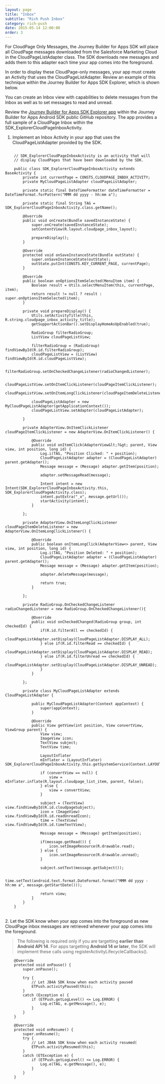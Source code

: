 ```yaml
---
layout: page
title: "Inbox"
subtitle: "Rich Push Inbox"
category: rich-push
date: 2015-05-14 12:00:00
order: 3
---
```

For CloudPage Only Messages, the Journey Builder for Apps SDK will place all CloudPage messages downloaded from the Salesforce Marketing Cloud in the CloudPageListAdapter class.  The SDK downloads new messages and adds them to this adapter each time your app comes into the foreground.  

In order to display these CloudPage-only messages, your app must create an Activity that uses the CloudPageListAdapter.  Review an example of this technique within the Journey Builder for Apps SDK Explorer, which is shown below.

You can create an Inbox view with capabilities to delete messages from the Inbox as well as to set messages to read and unread.

Review the [Journey Builder for Apps SDK Explorer app](https://github.com/ExactTarget/JB4A-SDK-Android/tree/master/JB4A-SDK-Explorer) within the Journey Builder for Apps Android SDK public GitHub repository. The app provides a full sample of a CloudPage Inbox within the SDK\_ExplorerCloudPageInboxActivity. 

1. Implement an Inbox Activity in your app that uses the CloudPageListAdapter provided by the SDK.

~~~ 
    
    // SDK_ExplorerCloudPageInboxActivity is an activity that will 
    // display CloudPages that have been downloaded by the SDK.

    public class SDK_ExplorerCloudPageInboxActivity extends BaseActivity {
        private int currentPage = CONSTS.CLOUDPAGE_INBOX_ACTIVITY;
        private MyCloudPageListAdapter cloudPageListAdapter;
    
        private static final DateTimeFormatter dateTimeFormatter = DateTimeFormat.forPattern("MMM dd yyyy - hh:mm a");
    
        private static final String TAG = SDK_ExplorerCloudPageInboxActivity.class.getName();
    
        @Override
        public void onCreate(Bundle savedInstanceState) {
            super.onCreate(savedInstanceState);
            setContentView(R.layout.cloudpage_inbox_layout);
            
            prepareDisplay();
        }
    
        @Override
        protected void onSaveInstanceState(Bundle outState) {
            super.onSaveInstanceState(outState);
            outState.putInt(CONSTS.KEY_CURRENT_PAGE, currentPage);
        }
    
        @Override
        public boolean onOptionsItemSelected(MenuItem item) {
            Boolean result = Utils.selectMenuItem(this, currentPage, item);
            return result != null ? result : super.onOptionsItemSelected(item);
        }
    
        private void prepareDisplay() {
            Utils.setActivityTitle(this, R.string.cloudpage_inbox_activity_title);
            getSupportActionBar().setDisplayHomeAsUpEnabled(true);
        
            RadioGroup filterRadioGroup;
            ListView cloudPageListView;
        
            filterRadioGroup = (RadioGroup) findViewById(R.id.filterRadioGroup);
            cloudPageListView = (ListView) findViewById(R.id.cloudPageListView);
        
            filterRadioGroup.setOnCheckedChangeListener(radioChangedListener);
        
            cloudPageListView.setOnItemClickListener(cloudPageItemClickListener);
            cloudPageListView.setOnItemLongClickListener(cloudPageItemDeleteListener);
        
            cloudPageListAdapter = new MyCloudPageListAdapter(getApplicationContext());
            cloudPageListView.setAdapter(cloudPageListAdapter);
        
        }
    
        private AdapterView.OnItemClickListener cloudPageItemClickListener = new AdapterView.OnItemClickListener() {
        
            @Override
            public void onItemClick(AdapterView&lt;?&gt; parent, View view, int position, long id) {
                Log.i(TAG, "Position Clicked: " + position);
                CloudPageListAdapter adapter = (CloudPageListAdapter) parent.getAdapter();
                Message message = (Message) adapter.getItem(position);
            
                adapter.setMessageRead(message);
            
                Intent intent = new Intent(SDK_ExplorerCloudPageInboxActivity.this, SDK_ExplorerCloudPageActivity.class);
                intent.putExtra("_x", message.getUrl());
                startActivity(intent);
            }
        
        };
    
        private AdapterView.OnItemLongClickListener cloudPageItemDeleteListener = new AdapterView.OnItemLongClickListener() {
        
            @Override
            public boolean onItemLongClick(AdapterView<> parent, View view, int position, long id) {
                Log.i(TAG, "Position Deleted: " + position);
                CloudPageListAdapter adapter = (CloudPageListAdapter) parent.getAdapter();
                Message message = (Message) adapter.getItem(position);
            
                adapter.deleteMessage(message);
            
                return true;
            }
        
        };
    
        private RadioGroup.OnCheckedChangeListener radioChangedListener = new RadioGroup.OnCheckedChangeListener(){
        
            @Override
            public void onCheckedChanged(RadioGroup group, int checkedId) {
                if(R.id.filterAll == checkedId) {
                    cloudPageListAdapter.setDisplay(CloudPageListAdapter.DISPLAY_ALL);
                } else if(R.id.filterRead == checkedId) {
                    cloudPageListAdapter.setDisplay(CloudPageListAdapter.DISPLAY_READ);
                } else if(R.id.filterUnread == checkedId) {
                    cloudPageListAdapter.setDisplay(CloudPageListAdapter.DISPLAY_UNREAD);
                }
            }
        
        };
    
        private class MyCloudPageListAdapter extends CloudPageListAdapter {
        
            public MyCloudPageListAdapter(Context appContext) {
                super(appContext);
            }
        
            @Override
            public View getView(int position, View convertView, ViewGroup parent) {
                View view;
                ImageView icon;
                TextView subject;
                TextView time;
            
                LayoutInflater
                mInflater = (LayoutInflater) SDK_ExplorerCloudPageInboxActivity.this.getSystemService(Context.LAYOUT_INFLATER_SERVICE);
            
                if (convertView == null) {
                    view = mInflater.inflate(R.layout.cloudpage_list_item, parent, false);
                } else {
                    view = convertView;
                }
            
                subject = (TextView) view.findViewById(R.id.cloudpageSubject);
                icon = (ImageView) view.findViewById(R.id.readUnreadIcon);
                time = (TextView) view.findViewById(R.id.timeTextView);
            
                Message message = (Message) getItem(position);
            
                if(message.getRead()) {
                    icon.setImageResource(R.drawable.read);
                } else {
                    icon.setImageResource(R.drawable.unread);
                }
            
                subject.setText(message.getSubject());
            
                time.setText(android.text.format.DateFormat.format("MMM dd yyyy - hh:mm a", message.getStartDate()));
            
                return view;
            }
        }
    }
~~~ 
<br />    
2. Let the SDK know when your app comes into the foreground as new CloudPage inbox messages are retrieved whenever your app comes into the foreground. 

> The following is required only if you are targetting **earlier than Android API 14**.  For apps targetting **Android 14 or later**, the SDK will implement these calls using registerActivityLifecycleCallbacks().

~~~ 
    @Override
    protected void onPause() {
        super.onPause();
        
        try {
            // Let JB4A SDK know when each activity paused
            ETPush.activityPaused(this);
        }
        catch (Exception e) {
            if (ETPush.getLogLevel() <= Log.ERROR) {
                Log.e(TAG, e.getMessage(), e);
            }
        }
    }

    @Override
    protected void onResume() {
        super.onResume();
        try {
            // Let JB4A SDK know when each activity resumed(
            ETPush.activityResumed(this);
        }
        catch (ETException e) {
            if (ETPush.getLogLevel() <= Log.ERROR) {
                Log.e(TAG, e.getMessage(), e);
            }
        }
    }
~~~ 